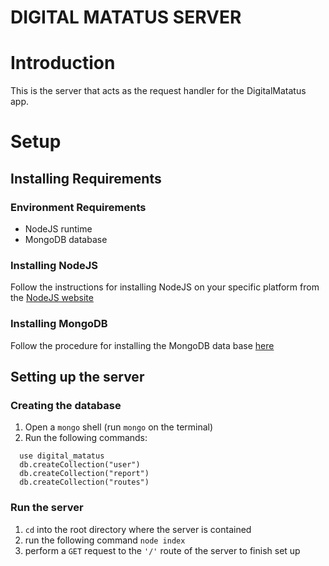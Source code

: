 # DIGITAL MATATUS SERVER

# Introduction
This is the server that acts as the request handler for the DigitalMatatus app.

# Setup

## Installing Requirements

### Environment Requirements
* NodeJS runtime
* MongoDB database

### Installing NodeJS
Follow the instructions for installing NodeJS on your specific platform from the <a href="https://nodejs.org/en/download/">NodeJS website</a>

### Installing MongoDB
Follow the procedure for installing the MongoDB data base <a href="https://docs.mongodb.com/guides/server/install/#procedure">here</a>

## Setting up the server

### Creating the database
1. Open a `mongo` shell (run `mongo` on the terminal)
2. Run the following commands: 
```mongo
  use digital_matatus
  db.createCollection("user")
  db.createCollection("report")
  db.createCollection("routes")
```

### Run the server
1. `cd` into the root directory where the server is contained
2. run the following command `node index`
3. perform a `GET` request to the `'/'` route of the server to finish set up
